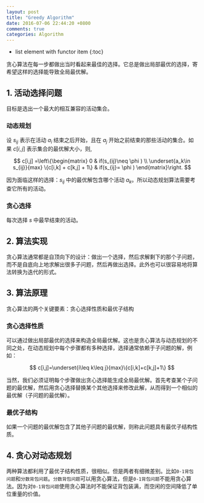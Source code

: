 ```yaml
---
layout: post
title: "Greedy Algorithm"
date: 2016-07-06 22:44:20 +0800
comments: true
categories: Algorithm
---
```

- list element with functor item
{:toc}

贪心算法在每一步都做出当时看起来最佳的选择。它总是做出局部最优的选择，寄希望这样的选择能导致全局最优解。

<!--more-->

## 1. 活动选择问题

目标是选出一个最大的相互兼容的活动集合。

### 动态规划
设 $s_{ij}$ 表示在活动 $a_i$ 结束之后开始，且在 $a_j$ 开始之前结束的那些活动的集合。如果 $c[i,j]$ 表示集合的最优解大小，则,

$$
c[i,j] =\left\{\begin{matrix}
0 & if(s_{ij}\neq \phi ) \\ 
\underset{a_k\in s_{ij}}{max} \{c[i,k] + c[k,j] + 1\} & if(s_{ij}= \phi )
\end{matrix}\right.
$$

因为面临这样的选择：$s_{ij}$ 中的最优解包含哪个活动 $a_k$。所以动态规划算法需要考查它所有的活动。

### 贪心选择
每次选择 $s$ 中最早结束的活动。

## 2. 算法实现

贪心算法通常都是自顶向下的设计：做出一个选择，然后求解剩下的那个子问题，而不是自底向上地求解出很多子问题，然后再做出选择。此外也可以很容易地将算法转换为迭代的形式。

## 3. 算法原理

贪心算法的两个关键要素：贪心选择性质和最优子结构

### 贪心选择性质
可以通过做出局部最优的选择来构造全局最优解。这也是贪心算法与动态规划的不同之处，在动态规划中每个步骤都有多种选择，选择通常依赖于子问题的解，例如：

$$
c[i,j]=\underset{i\leq k\leq j}{max}\{c[i,k]+c[k,j]+1\}
$$

当然，我们必须证明每个步骤做出贪心选择能生成全局最优解。首先考查某个子问题的最优解，然后用贪心选择替换某个其他选择来修改此解，从而得到一个相似的最优解（子问题的最优解）。

### 最优子结构
如果一个问题的最优解包含了其他子问题的最优解，则称此问题具有最优子结构性质。

## 4. 贪心对动态规划

两种算法都利用了最优子结构性质，很相似。但是两者有细微差别。比如<code>0-1背包问题</code>和<code>分数背包问题</code>。<code>分数背包问题</code>可以用贪心算法，但是<code>0-1背包问题</code>不能用贪心算法。因为对<code>0-1背包问题</code>使用贪心算法时不能保证背包装满，而空闲的空间降低了单位重量的价值。